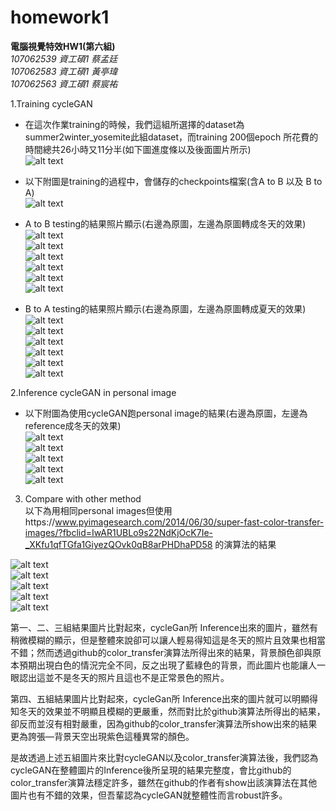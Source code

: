 # homework1

**電腦視覺特效HW1(第六組)**  
*107062539 資工碩1 蔡孟廷*  
*107062583 資工碩1 黃亭瑋*  
*107062563 資工碩1 蔡宸祐*  

1.Training cycleGAN  
  - 在這次作業training的時候，我們這組所選擇的dataset為summer2winter_yosemite此組dataset，而training 200個epoch 所花費的時間總共26小時又11分半(如下圖進度條以及後面圖片所示)  
  ![alt text](picture/train/process.png)  
    
  - 以下附圖是training的過程中，會儲存的checkpoints檔案(含A to B 以及 B to A)  
  ![alt text](picture/train/result.png)  
    
  - A to B testing的結果照片顯示(右邊為原圖，左邊為原圖轉成冬天的效果)  
  ![alt text](picture/test/a2b/a2b1.png)  
  ![alt text](picture/test/a2b/a2b2.png)  
  ![alt text](picture/test/a2b/a2b3.png)  
  ![alt text](picture/test/a2b/a2b4.png)  
  ![alt text](picture/test/a2b/a2b5.png)  
  ![alt text](picture/test/a2b/a2b6.png)  
    
  - B to A testing的結果照片顯示(右邊為原圖，左邊為原圖轉成夏天的效果)  
  ![alt text](picture/test/b2a/b2a1.png)  
  ![alt text](picture/test/b2a/b2a2.png)  
  ![alt text](picture/test/b2a/b2a3.png)  
  ![alt text](picture/test/b2a/b2a4.png)  
  ![alt text](picture/test/b2a/b2a5.png)  
  ![alt text](picture/test/b2a/b2a6.png)  
    
2.Inference cycleGAN in personal image  
  - 以下附圖為使用cycleGAN跑personal image的結果(右邊為原圖，左邊為reference成冬天的效果)  
  ![alt text](picture/inference/inference1.png)  
  ![alt text](picture/inference/inference2.png)  
  ![alt text](picture/inference/inference3.png)  
  ![alt text](picture/inference/inference4.png)  
  ![alt text](picture/inference/inference5.png)  
    
3. Compare with other method  
  以下為用相同personal images但使用https://www.pyimagesearch.com/2014/06/30/super-fast-color-transfer-images/?fbclid=IwAR1UBLo9s22NdKjOcK7Ie-_XKfu1qfTGfa1GiyezQOvk0qB8arPHDhaPD58 的演算法的結果  
  
  ![alt text](picture/transfer/cf1.png)  
  ![alt text](picture/transfer/cf2.png)  
  ![alt text](picture/transfer/cf3.png)  
  ![alt text](picture/transfer/cf4.png)  
  ![alt text](picture/transfer/cf5.png)  
    
  第一、二、三組結果圖片比對起來，cycleGan所 Inference出來的圖片，雖然有稍微模糊的顯示，但是整體來說卻可以讓人輕易得知這是冬天的照片且效果也相當不錯；然而透過github的color_transfer演算法所得出來的結果，背景顏色卻與原本預期出現白色的情況完全不同，反之出現了藍綠色的背景，而此圖片也能讓人一眼認出這並不是冬天的照片且這也不是正常景色的照片。  
  
  第四、五組結果圖片比對起來，cycleGan所 Inference出來的圖片就可以明顯得知冬天的效果並不明顯且模糊的更嚴重，然而對比於github演算法所得出的結果，卻反而並沒有相對嚴重，因為github的color_transfer演算法所show出來的結果更為誇張—背景天空出現紫色這種異常的顏色。  
  
  是故透過上述五組圖片來比對cycleGAN以及color_transfer演算法後，我們認為cycleGAN在整體圖片的Inference後所呈現的結果完整度，會比github的color_transfer演算法穩定許多，雖然在github的作者有show出該演算法在其他圖片也有不錯的效果，但吾輩認為cycleGAN就整體性而言robust許多。

  
  
  


